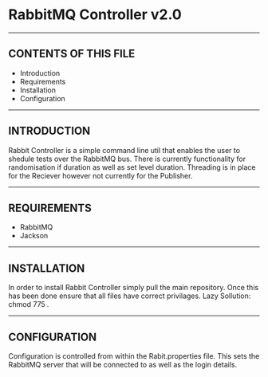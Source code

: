 # RabbitMQ Controller v2.0

-----------------------------
CONTENTS OF THIS FILE
-----------------------------

* Introduction
* Requirements
* Installation
* Configuration

------------------------------
INTRODUCTION
------------------------------

Rabbit Controller is a simple command line util that enables the user to shedule tests over the RabbitMQ bus. There is currently functionality for randomisation if duration as well as set level duration. 
Threading is in place for the Reciever however not currently for the Publisher.

------------------------------
REQUIREMENTS
------------------------------

* RabbitMQ
* Jackson 

------------------------------
INSTALLATION
------------------------------

In order to install Rabbit Controller simply pull the main repository. Once this has been done ensure that all files have correct privilages. Lazy Sollution: chmod 775 *.*

------------------------------
CONFIGURATION
------------------------------

Configuration is controlled from within the Rabit.properties file. This sets the RabbitMQ server that will be connected to as well as the login details.
